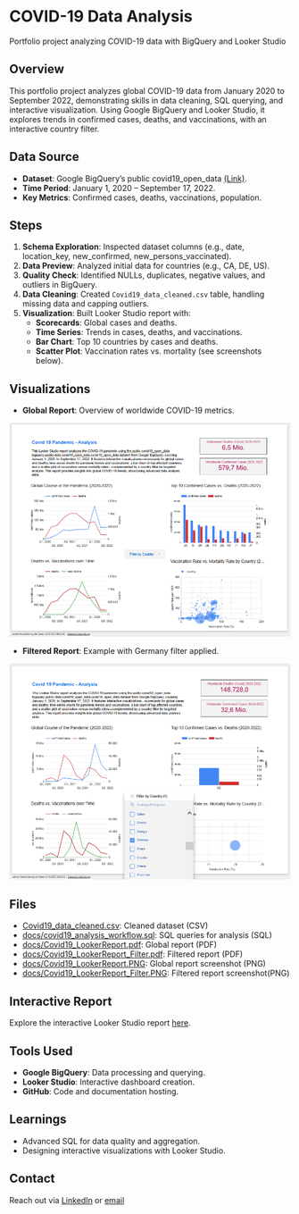 # COVID-19 Data Analysis
Portfolio project analyzing COVID-19 data with BigQuery and Looker Studio

## Overview
This portfolio project analyzes global COVID-19 data from January 2020 to September 2022, demonstrating skills in data cleaning, SQL querying, and interactive visualization. Using Google BigQuery and Looker Studio, it explores trends in confirmed cases, deaths, and vaccinations, with an interactive country filter.

## Data Source
- **Dataset**: Google BigQuery’s public covid19_open_data [(Link)](https://console.cloud.google.com/marketplace/product/bigquery-public-datasets/covid19-open-data?inv=1&invt=AbyPVQ&project=covid19-analysis-457510).
- **Time Period**: January 1, 2020 – September 17, 2022.
- **Key Metrics**: Confirmed cases, deaths, vaccinations, population.

## Steps
1. **Schema Exploration**: Inspected dataset columns (e.g., date, location_key, new_confirmed, new_persons_vaccinated).
2. **Data Preview**: Analyzed initial data for countries (e.g., CA, DE, US).
3. **Quality Check**: Identified NULLs, duplicates, negative values, and outliers in BigQuery.
4. **Data Cleaning**: Created `Covid19_data_cleaned.csv` table, handling missing data and capping outliers.
5. **Visualization**: Built Looker Studio report with:
   - **Scorecards**: Global cases and deaths.
   - **Time Series**: Trends in cases, deaths, and vaccinations.
   - **Bar Chart**: Top 10 countries by cases and deaths.
   - **Scatter Plot**: Vaccination rates vs. mortality (see screenshots below).

## Visualizations
- **Global Report**: Overview of worldwide COVID-19 metrics.
  
![Global Report](docs/Covid19_LookerReport.PNG)

- **Filtered Report**: Example with Germany filter applied.
  
![Filtered Report](docs/Covid19_LookerReport_Filter.PNG)

## Files
- [Covid19_data_cleaned.csv](Covid19_data_cleaned.csv): Cleaned dataset (CSV)
- [docs/covid19_analysis_workflow.sql](docs/covid19_analysis_workflow.sql): SQL queries for analysis (SQL)
- [docs/Covid19_LookerReport.pdf](docs/Covid19_LookerReport.pdf): Global report (PDF)
- [docs/Covid19_LookerReport_Filter.pdf](docs/Covid19_LookerReport_Filter.pdf): Filtered report (PDF)
- [docs/Covid19_LookerReport.PNG](docs/Covid19_LookerReport.PNG): Global report screenshot (PNG)
- [docs/Covid19_LookerReport_Filter.PNG](docs/Covid19_LookerReport_Filter.PNG): Filtered report screenshot(PNG)

## Interactive Report
Explore the interactive Looker Studio report [here](https://lookerstudio.google.com/s/kKpnHr47Nvg).

## Tools Used
- **Google BigQuery**: Data processing and querying.
- **Looker Studio**: Interactive dashboard creation.
- **GitHub**: Code and documentation hosting.

## Learnings
- Advanced SQL for data quality and aggregation.
- Designing interactive visualizations with Looker Studio.

## Contact
Reach out via [LinkedIn]( www.linkedin.com/in/roxana-schwartz-rls) or [email](mailto:roxana@rschwartz.de)
